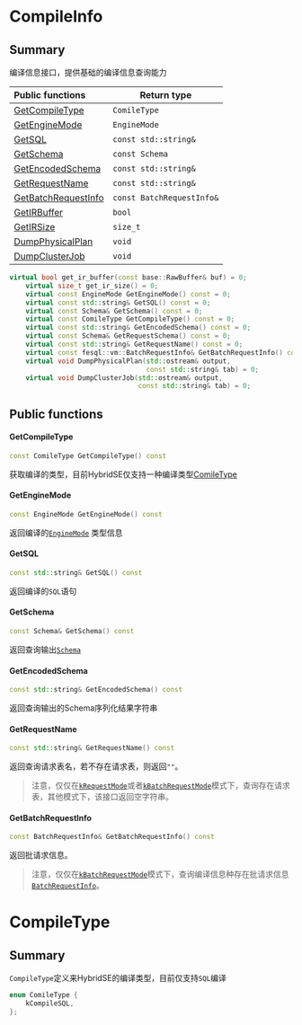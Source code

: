 # CompileInfo

## Summary

编译信息接口，提供基础的编译信息查询能力

| Public functions                            | Return type               |
| :------------------------------------------ | ------------------------- |
| [GetCompileType](#GetCompileType)           | `ComileType`              |
| [GetEngineMode](#GetEngineMode)             | `EngineMode`              |
| [GetSQL](#GetSQL)                           | `const std::string&`      |
| [GetSchema](#GetSchema)                     | `const Schema`            |
| [GetEncodedSchema](#GetEncodedSchema)       | `const std::string&`      |
| [GetRequestName](#GetRequestName)           | `const std::string&`      |
| [GetBatchRequestInfo](#GetBatchRequestInfo) | `const BatchRequestInfo&` |
| [GetIRBuffer](#GetIRBuffer)                 | `bool`                    |
| [GetIRSize](#GetIRSize)                     | `size_t`                  |
| [DumpPhysicalPlan](#DumpPhysicalPlan)       | `void`                    |
| [DumpClusterJob](DumpClusterJob)            | `void`                    |

```c++
virtual bool get_ir_buffer(const base::RawBuffer& buf) = 0;
    virtual size_t get_ir_size() = 0;
    virtual const EngineMode GetEngineMode() const = 0;
    virtual const std::string& GetSQL() const = 0;
    virtual const Schema& GetSchema() const = 0;
    virtual const ComileType GetCompileType() const = 0;
    virtual const std::string& GetEncodedSchema() const = 0;
    virtual const Schema& GetRequestSchema() const = 0;
    virtual const std::string& GetRequestName() const = 0;
    virtual const fesql::vm::BatchRequestInfo& GetBatchRequestInfo() const = 0;
    virtual void DumpPhysicalPlan(std::ostream& output,
                                  const std::string& tab) = 0;
    virtual void DumpClusterJob(std::ostream& output,
                                const std::string& tab) = 0;
```

## Public functions

#### GetCompileType

```c++
const ComileType GetCompileType() const
```

获取编译的类型，目前HybridSE仅支持一种编译类型[ComileType](./compile_type.md#CompileType)

#### GetEngineMode

```c++
const EngineMode GetEngineMode() const
```

返回编译的[`EngineMode`](./engine_mode.md#EngineMode) 类型信息

#### GetSQL

```c++
const std::string& GetSQL() const
```

返回编译的`SQL`语句

#### GetSchema

```c++
const Schema& GetSchema() const
```

返回查询输出[`Schema`](../catalog/table.md#Schema)

#### GetEncodedSchema

```c++
const std::string& GetEncodedSchema() const
```

返回查询输出的Schema序列化结果字符串

#### GetRequestName

```c++
const std::string& GetRequestName() const
```

返回查询请求表名，若不存在请求表，则返回`""`。

>  注意，仅仅在[`kRequestMode`](./engine_mode.md#EngineMode)或者[`kBatchRequestMode`](./engine_mode.md#EngineMode)模式下，查询存在请求表，其他模式下，该接口返回空字符串。



#### GetBatchRequestInfo

```c++
const BatchRequestInfo& GetBatchRequestInfo() const
```

返回批请求信息。

> 注意，仅仅在[`kBatchRequestMode`](./engine_mode.md#EngineMode)模式下，查询编译信息种存在批请求信息[`BatchRequestInfo`](./engine_mode.md#BatchRequestInfo)。



# CompileType

## Summary

`CompileType`定义来HybridSE的编译类型，目前仅支持`SQL`编译

```c++
enum ComileType {
    kCompileSQL,
};
```

